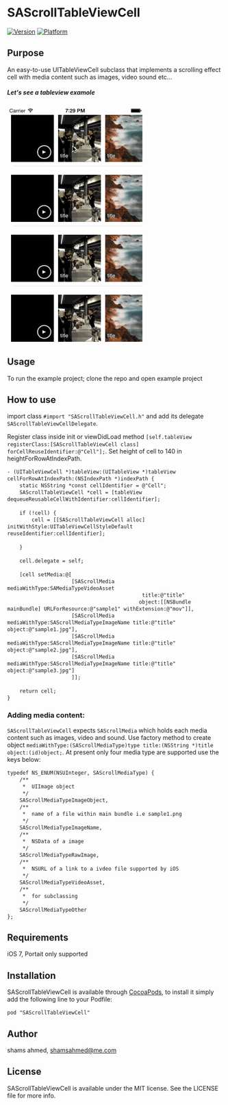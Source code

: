 # SAScrollTableViewCell

[![Version](http://cocoapod-badges.herokuapp.com/v/SAScrollTableViewCell/badge.png)](http://cocoadocs.org/docsets/SAScrollTableViewCell)
[![Platform](http://cocoapod-badges.herokuapp.com/p/SAScrollTableViewCell/badge.png)](http://cocoadocs.org/docsets/SAScrollTableViewCell)

## Purpose

An easy-to-use UITableViewCell subclass that implements a scrolling effect cell with media content such as images, video sound etc...  

##### Let's see a tableview examole 

![Screenshot:](Assets/exmple.gif)

## Usage

To run the example project; clone the repo and open example project

## How to use

import class `#import "SAScrollTableViewCell.h"` and add its delegate `SAScrollTableViewCellDelegate`.

Register class inside init or viewDidLoad method `[self.tableView registerClass:[SAScrollTableViewCell class] forCellReuseIdentifier:@"Cell"];`. Set height of cell to 140 in heightForRowAtIndexPath. 


```objc
- (UITableViewCell *)tableView:(UITableView *)tableView cellForRowAtIndexPath:(NSIndexPath *)indexPath {
    static NSString *const cellIdentifier = @"Cell";
    SAScrollTableViewCell *cell = [tableView dequeueReusableCellWithIdentifier:cellIdentifier];

    if (!cell) {
        cell = [[SAScrollTableViewCell alloc] initWithStyle:UITableViewCellStyleDefault reuseIdentifier:cellIdentifier];

    }

    cell.delegate = self;

    [cell setMedia:@[
                     [SAScrollMedia mediaWithType:SAMediaTypeVideoAsset
                                            title:@"title"
                                           object:[[NSBundle mainBundle] URLForResource:@"sample1" withExtension:@"mov"]],
                     [SAScrollMedia mediaWithType:SAScrollMediaTypeImageName title:@"title" object:@"sample1.jpg"],
                     [SAScrollMedia mediaWithType:SAScrollMediaTypeImageName title:@"title" object:@"sample2.jpg"],
                     [SAScrollMedia mediaWithType:SAScrollMediaTypeImageName title:@"title" object:@"sample3.jpg"]
                     ]];

    return cell;
}
```

### Adding media content:
`SAScrollTableViewCell` expects `SAScrollMedia` which holds each media content such as images, video and sound. Use factory method to create object `mediaWithType:(SAScrollMediaType)type title:(NSString *)title object:(id)object;`. At present only four media type are supported use the keys below:

```objc
typedef NS_ENUM(NSUInteger, SAScrollMediaType) {
    /**
     *  UIImage object
     */
    SAScrollMediaTypeImageObject,
    /**
     *  name of a file within main bundle i.e sample1.png
     */
    SAScrollMediaTypeImageName,
    /**
     *  NSData of a image
     */
    SAScrollMediaTypeRawImage,
    /**
     *  NSURL of a link to a ivdeo file supported by iOS
     */
    SAScrollMediaTypeVideoAsset,
    /**
     *  for subclassing
     */
    SAScrollMediaTypeOther
};
```


## Requirements
iOS 7,
Portait only supported

## Installation

SAScrollTableViewCell is available through [CocoaPods](http://cocoapods.org), to install
it simply add the following line to your Podfile:

    pod "SAScrollTableViewCell"

## Author

shams ahmed, shamsahmed@me.com

## License

SAScrollTableViewCell is available under the MIT license. See the LICENSE file for more info.

